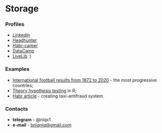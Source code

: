# Storage

### Profiles
* [Linkedin](https://www.linkedin.com/in/bashun/)
* [Headhunter](https://krasnodar.hh.ru/applicant/resumes/view?resume=75e44a57ff03d347eb0039ed1f31314b474864)
* [Habr-career](https://career.habr.com/niqx)
* [DataCamp](https://www.datacamp.com/profile/niqx)
* [LiveLib](https://www.livelib.ru/reader/niqx?utm_source=livelib&utm_medium=usermenu) :)

### Examples

* [International football results from 1872 to 2020](https://www.kaggle.com/bashun/football-the-most-progressive-countries) - the most progressive countries;
* [Theory hypothesis testing](https://github.com/niqx/Storage/blob/master/hypo_test/Statistical_hypothesis_review.ipynb) in R;
* [Habr article](https://habr.com/ru/post/512752/) - creating taxi-antifraud system.

### Contacts
* **telegram** - @niqx1
* **e-mail** - bniqniq@gmail.com


